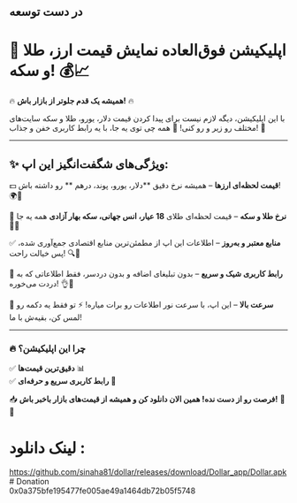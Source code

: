 ## در دست توسعه   

# 🚀 **اپلیکیشن فوق‌العاده نمایش قیمت ارز، طلا و سکه!** 💰📈

🔥 **همیشه یک قدم جلوتر از بازار باش!** 🔥

با این اپلیکیشن، دیگه لازم نیست برای پیدا کردن قیمت دلار، یورو، طلا و سکه سایت‌های مختلف رو زیر و رو کنی! 🤯 همه چی توی یه جا، با یه رابط کاربری خفن و جذاب! 🎯

---

## ✨ **ویژگی‌های شگفت‌انگیز این اپ:**

💵 **قیمت لحظه‌ای ارزها** – همیشه نرخ دقیق \*\*دلار، یورو، پوند، درهم \*\* رو داشته باش! 🌍💸

🏅 **نرخ طلا و سکه** – قیمت لحظه‌ای طلای **18 عیار، انس جهانی، سکه بهار آزادی** همه یه جا💎🔥

✅ **منابع معتبر و به‌روز** – اطلاعات این اپ از مطمئن‌ترین منابع اقتصادی جمع‌آوری شده، پس خیالت راحت! 🔍📡

🎨 **رابط کاربری شیک و سریع** – بدون تبلیغای اضافه و بدون دردسر، فقط اطلاعاتی که به دردت می‌خوره! 👌💯

🚀 **سرعت بالا** – این اپ، با سرعت نور اطلاعات رو برات میاره! ⚡ تو فقط یه دکمه رو لمس کن، بقیه‌ش با ما!

---

### 🔥 **چرا این اپلیکیشن؟**

✅ **دقیق‌ترین قیمت‌ها** 📊\
✅ **رابط کاربری سریع و حرفه‌ای** 🚀

📥 **فرصت رو از دست نده! همین الان دانلود کن و همیشه از قیمت‌های بازار باخبر باش!** 🚀💸

# لینک دانلود : <br>
https://github.com/sinaha81/dollar/releases/download/Dollar_app/Dollar.apk
<br>
                                                                                                                                                                                                  # Donation <br>
0x0a375bfe195477fe005ae49a1464db72b05f5748
